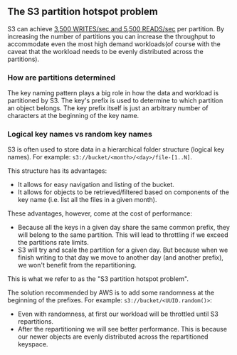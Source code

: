 ## The S3 partition hotspot problem

S3 can achieve [3,500 WRITES/sec and 5,500 READS/sec](https://docs.aws.amazon.com/AmazonS3/latest/userguide/optimizing-performance.html)
per partition. By increasing the number of partitions you can increase the throughput to accommodate even the most high demand workloads(of course with the caveat that
the workload needs to be evenly distributed across the partitions).

### How are partitions determined

The key naming pattern plays a big role in how the data and workload is partitioned by S3.
The key's prefix is used to determine to which partition an object belongs.
The key prefix itself is just an arbitrary number of characters at the beginning of the key name.

### Logical key names vs random key names

S3 is often used to store data in a hierarchical folder structure (logical key names).
For example: `s3://bucket/<month>/<day>/file-[1..N]`.

This structure has its advantages:
 - It allows for easy navigation and listing of the bucket.
 - It allows for objects to be retrieved/filtered based on components of the key name (i.e. list all the files in a given month).
 
These advantages, however, come at the cost of performance:

 - Because all the keys in a given day share the same common prefix, they will belong to the same partition. This will lead to throttling if we exceed the partitions rate limits.
 - S3 will try and scale the partition for a given day. But because when we finish writing to that day we move to another day (and another prefix), we won't benefit from the repartitioning.

This is what we refer to as the "S3 partition hotspot problem".

The solution recommended by AWS is to add some randomness at the beginning of the prefixes.
For example: `s3://bucket/<UUID.random()>`:

 - Even with randomness, at first our workload will be throttled until S3 repartitions.
 - After the repartitioning we will see better performance. This is because our newer objects are evenly distributed across the repartitioned keyspace.